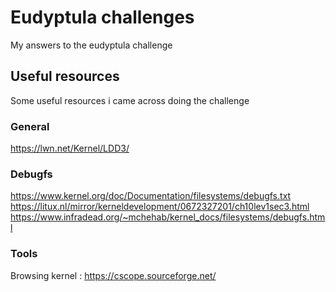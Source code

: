 # Eudyptula challenges
 My answers to the eudyptula challenge

## Useful resources
Some useful resources i came across doing the challenge

### General
https://lwn.net/Kernel/LDD3/

### Debugfs
https://www.kernel.org/doc/Documentation/filesystems/debugfs.txt https://litux.nl/mirror/kerneldevelopment/0672327201/ch10lev1sec3.html https://www.infradead.org/~mchehab/kernel_docs/filesystems/debugfs.html

### Tools
Browsing kernel : https://cscope.sourceforge.net/
